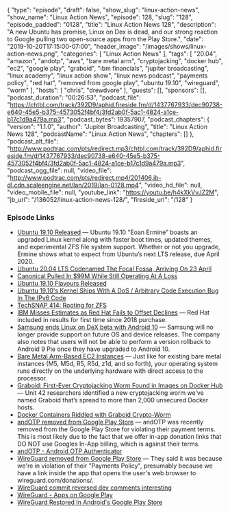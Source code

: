 {
  "type": "episode",
  "draft": false,
  "show_slug": "linux-action-news",
  "show_name": "Linux Action News",
  "episode": 128,
  "slug": "128",
  "episode_padded": "0128",
  "title": "Linux Action News 128",
  "description": "A new Ubuntu has promise, Linux on Dex is dead, and our strong reaction to Google pulling two open-source apps from the Play Store.",
  "date": "2019-10-20T17:15:00-07:00",
  "header_image": "/images/shows/linux-action-news.png",
  "categories": [
    "Linux Action News"
  ],
  "tags": [
    "20.04",
    "amazon",
    "andotp",
    "aws",
    "bare metal arm",
    "cryptojacking",
    "docker hub",
    "ec2",
    "google play",
    "graboid",
    "ibm financials",
    "jupiter broadcasting",
    "linux academy",
    "linux action show",
    "linux news podcast",
    "payments policy",
    "red hat",
    "removed from google play",
    "ubuntu 19.10",
    "wireguard",
    "worm"
  ],
  "hosts": [
    "chris",
    "drewdvore"
  ],
  "guests": [],
  "sponsors": [],
  "podcast_duration": "00:26:53",
  "podcast_file": "https://chtbl.com/track/392D9/aphid.fireside.fm/d/1437767933/dec90738-e640-45e5-b375-4573052f4bf4/3fd2ab0f-5ac1-4824-a1ce-b17c1d9a479a.mp3",
  "podcast_bytes": 19357907,
  "podcast_chapters": {
    "version": "1.1.0",
    "author": "Jupiter Broadcasting",
    "title": "Linux Action News 128",
    "podcastName": "Linux Action News",
    "chapters": []
  },
  "podcast_alt_file": "http://www.podtrac.com/pts/redirect.mp3/chtbl.com/track/392D9/aphid.fireside.fm/d/1437767933/dec90738-e640-45e5-b375-4573052f4bf4/3fd2ab0f-5ac1-4824-a1ce-b17c1d9a479a.mp3",
  "podcast_ogg_file": null,
  "video_file": "http://www.podtrac.com/pts/redirect.mp4/201406.jb-dl.cdn.scaleengine.net/lan/2019/lan-0128.mp4",
  "video_hd_file": null,
  "video_mobile_file": null,
  "youtube_link": "https://youtu.be/h4kXkVvJZ2M",
  "jb_url": "/136052/linux-action-news-128/",
  "fireside_url": "/128"
}


### Episode Links

  * [Ubuntu 19.10 Released](https://wiki.ubuntu.com/EoanErmine/ReleaseNotes "Ubuntu 19.10 Released") — Ubuntu 19.10 “Eoan Ermine” boasts an upgraded Linux kernel along with faster boot times, updated themes, and experimental ZFS file system support. Whether or not you upgrade, Ermine shows what to expect from Ubuntu’s next LTS release, due April 2020.
  * [Ubuntu 20.04 LTS Codenamed The Focal Fossa, Arriving On 23 April](https://www.phoronix.com/scan.php?page=news_item&px=Ubuntu-20.04-Focal-Fossa-LTS "Ubuntu 20.04 LTS Codenamed The Focal Fossa, Arriving On 23 April")
  * [Canonical Pulled In $99M While Still Operating At A Loss](https://www.phoronix.com/scan.php?page=news_item&px=Canonical-EOY-2018-Statement "Canonical Pulled In $99M While Still Operating At A Loss")
  * [Ubuntu 19.10 Flavours Released](https://www.omgubuntu.co.uk/2019/10/ubuntu-19-10-flavours-released "Ubuntu 19.10 Flavours Released")
  * [Ubuntu 19.10's Kernel Ships With A DoS / Arbitrary Code Execution Bug In The IPv6 Code](https://www.phoronix.com/scan.php?page=news_item&px=Ubuntu-19.10-Kernel-Bug "Ubuntu 19.10's Kernel Ships With A DoS / Arbitrary Code Execution Bug In The IPv6 Code")
  * [TechSNAP 414: Rooting for ZFS](https://techsnap.systems/414 "TechSNAP 414: Rooting for ZFS")
  * [IBM Misses Estimates as Red Hat Fails to Offset Declines](https://www.bloomberg.com/news/articles/2019-10-16/ibm-misses-estimates-as-boost-from-red-hat-fails-to-deliver "IBM Misses Estimates as Red Hat Fails to Offset Declines") — Red Hat included in results for first time since 2018 purchase.
  * [Samsung ends Linux on DeX beta with Android 10](https://www.xda-developers.com/samsung-ends-linux-on-dex-beta-android-10-update/ "Samsung ends Linux on DeX beta with Android 10") — Samsung will no longer provide support on future OS and device releases. The company also notes that users will not be able to perform a version rollback to Android 9 Pie once they have upgraded to Android 10.
  * [Bare Metal Arm-Based EC2 Instances](https://aws.amazon.com/blogs/aws/now-available-bare-metal-arm-based-ec2-instances/ "Bare Metal Arm-Based EC2 Instances") — Just like for existing bare metal instances (M5, M5d, R5, R5d, z1d, and so forth), your operating system runs directly on the underlying hardware with direct access to the processor.
  * [Graboid: First-Ever Cryptojacking Worm Found in Images on Docker Hub](https://unit42.paloaltonetworks.com/graboid-first-ever-cryptojacking-worm-found-in-images-on-docker-hub/ "Graboid: First-Ever Cryptojacking Worm Found in Images on Docker Hub") — Unit 42 researchers identified a new cryptojacking worm we’ve named Graboid that’s spread to more than 2,000 unsecured Docker hosts.
  * [Docker Containers Riddled with Graboid Crypto-Worm](https://threatpost.com/docker-containers-graboid-crypto-worm/149235/ "Docker Containers Riddled with Graboid Crypto-Worm")
  * [andOTP removed from Google Play Store](https://github.com/andOTP/andOTP/issues/396 "andOTP removed from Google Play Store") — andOTP was recently removed from the Google Play Store for violating their payment terms. This is most likely due to the fact that we offer in-app donation links that DO NOT use Googles In-App billing, which is against their terms.
  * [andOTP - Android OTP Authenticator](https://play.google.com/store/apps/details?id=org.shadowice.flocke.andotp&hl=en "andOTP - Android OTP Authenticator")
  * [WireGuard removed from Google Play Store](https://lists.zx2c4.com/pipermail/wireguard/2019-October/004596.html "WireGuard removed from Google Play Store") — They said it was because we're in violation of their "Payments Policy", presumably because we have a link inside the app that opens the user's web browser to wireguard.com/donations/.
  * [WireGuard commit reversed dev comments interesting ](https://git.zx2c4.com/wireguard-android/commit/?id=f0bab44b4a17b65e9f7e718a9ba9b2bc37041268 "WireGuard commit reversed dev comments interesting ")
  * [WireGuard - Apps on Google Play](https://play.google.com/store/apps/details?id=com.wireguard.android "WireGuard - Apps on Google Play")
  * [WireGuard Restored In Android's Google Play Store](https://www.phoronix.com/scan.php?page=news_item&px=WireGuard-Is-Back-Play-Store "WireGuard Restored In Android's Google Play Store")


